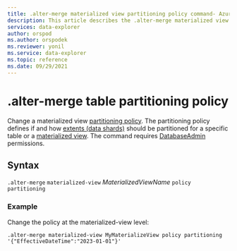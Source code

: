 ```yaml
---
title: .alter-merge materialized view partitioning policy command- Azure Data Explorer
description: This article describes the .alter-merge materialized view partitioning policy command in Azure Data Explorer.
services: data-explorer
author: orspod
ms.author: orspodek
ms.reviewer: yonil
ms.service: data-explorer
ms.topic: reference
ms.date: 09/29/2021
---
```

# .alter-merge table partitioning policy

Change a materialized view [partitioning policy](partitioningpolicy.md). The partitioning policy defines if and how [extents (data shards)](../management/extents-overview.md) should be partitioned for a specific table or a [materialized view](materialized-views/materialized-view-overview.md). The command requires [DatabaseAdmin](access-control/role-based-authorization.md) permissions.

## Syntax

`.alter-merge` `materialized-view` *MaterializedViewName* `policy` `partitioning` 

### Example

Change the policy at the materialized-view level:

```kusto
.alter-merge materialized-view MyMaterializeView policy partitioning '{"EffectiveDateTime":"2023-01-01"}'
```
